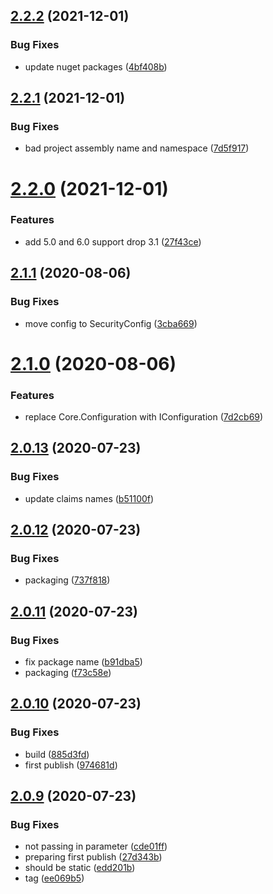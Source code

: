 ## [2.2.2](https://github.com/cdotyone/Core.Security/compare/v2.2.1...v2.2.2) (2021-12-01)


### Bug Fixes

* update nuget packages ([4bf408b](https://github.com/cdotyone/Core.Security/commit/4bf408b732bc23752911d506ebc6808e8a87cd8b))



## [2.2.1](https://github.com/cdotyone/Core.Security/compare/v2.2.0...v2.2.1) (2021-12-01)


### Bug Fixes

* bad project assembly name and namespace ([7d5f917](https://github.com/cdotyone/Core.Security/commit/7d5f917f09d1e6fbcbdcfb393bdbed2f8e46e5b0))



# [2.2.0](https://github.com/cdotyone/Core.Security/compare/v2.1.1...v2.2.0) (2021-12-01)


### Features

* add 5.0 and 6.0 support drop 3.1 ([27f43ce](https://github.com/cdotyone/Core.Security/commit/27f43ce121b6940191e4290cb20cd59e6ae491f5))



## [2.1.1](https://github.com/cdotyone/Core.Security/compare/v2.1.0...v2.1.1) (2020-08-06)


### Bug Fixes

* move config to SecurityConfig ([3cba669](https://github.com/cdotyone/Core.Security/commit/3cba66999b3c6359feb0b5df1c2415f46dbd7385))



# [2.1.0](https://github.com/cdotyone/Core.Security/compare/v2.0.13...v2.1.0) (2020-08-06)


### Features

* replace Core.Configuration with IConfiguration ([7d2cb69](https://github.com/cdotyone/Core.Security/commit/7d2cb6929770ca80e5745e482f4a5ebabea5c6cc))



## [2.0.13](https://github.com/cdotyone/Core.Security/compare/v2.0.12...v2.0.13) (2020-07-23)


### Bug Fixes

* update claims names ([b51100f](https://github.com/cdotyone/Core.Security/commit/b51100f0c7cb6364ced264c82fecf96ec23eceea))



## [2.0.12](https://github.com/cdotyone/Core.Security/compare/v2.0.11...v2.0.12) (2020-07-23)


### Bug Fixes

* packaging ([737f818](https://github.com/cdotyone/Core.Security/commit/737f8180ec1d156143851117d7b393200094ea0f))



## [2.0.11](https://github.com/cdotyone/Core.Security/compare/v2.0.10...v2.0.11) (2020-07-23)


### Bug Fixes

* fix package name ([b91dba5](https://github.com/cdotyone/Core.Security/commit/b91dba5e69ff2a1c4c7153da7394b1640608fa38))
* packaging ([f73c58e](https://github.com/cdotyone/Core.Security/commit/f73c58ee8ba6e2f0f76a2279219d64783d9fd47a))



## [2.0.10](https://github.com/cdotyone/Core.Security/compare/v2.0.9...v2.0.10) (2020-07-23)


### Bug Fixes

* build ([885d3fd](https://github.com/cdotyone/Core.Security/commit/885d3fd85d80fc9fead36fe1faf840459ee192ce))
* first publish ([974681d](https://github.com/cdotyone/Core.Security/commit/974681d604a1df9bbe7b34c834a7bdb72b83d2ae))



## [2.0.9](https://github.com/cdotyone/Core.Security/compare/cde01fff5a047775b8902a4072adab968183620b...v2.0.9) (2020-07-23)


### Bug Fixes

* not passing in parameter ([cde01ff](https://github.com/cdotyone/Core.Security/commit/cde01fff5a047775b8902a4072adab968183620b))
* preparing first publish ([27d343b](https://github.com/cdotyone/Core.Security/commit/27d343b858e013ff7e877d20967af0d034f543d2))
* should be static ([edd201b](https://github.com/cdotyone/Core.Security/commit/edd201b79c4214436adc87395d17b7b70b206232))
* tag ([ee069b5](https://github.com/cdotyone/Core.Security/commit/ee069b5e7861ec876d80bfd26da1e702469224e7))



